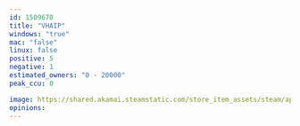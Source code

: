```yaml
---
id: 1509670
title: "VHAIP"
windows: "true"
mac: "false"
linux: false
positive: 5
negative: 1
estimated_owners: "0 - 20000"
peak_ccu: 0

image: https://shared.akamai.steamstatic.com/store_item_assets/steam/apps/1509670/header.jpg?t=1621811059
opinions:
---
```

